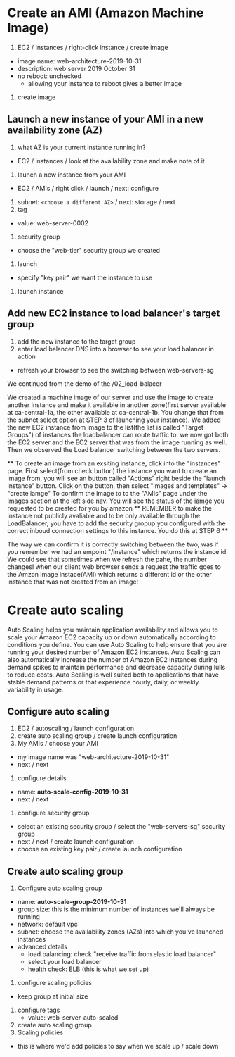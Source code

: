 # Create an AMI (Amazon Machine Image)
1. EC2 / Instances / right-click instance / create image
  - image name: web-architecture-2019-10-31
  - description: web server 2019 October 31
  - no reboot: unchecked 
    - allowing your instance to reboot gives a better image
1. create image

## Launch a new instance of your AMI in a new availability zone (AZ)
1. what AZ is your current instance running in?
  - EC2 / instances / look at the availability zone and make note of it
1. launch a new instance from your AMI
  - EC2 / AMIs / right click / launch / next: configure
1. subnet: ```<choose a different AZ>``` / next: storage / next
1. tag
  - value: web-server-0002
1. security group
  - choose the "web-tier" security group we created
1. launch
  - specify "key pair" we want the instance to use
1. launch instance

## Add new EC2 instance to load balancer's target group
1. add the new instance to the target group
1. enter load balancer DNS into a browser to see your load balancer in action
  - refresh your browser to see the switching between web-servers-sg


We continued from the demo of the /02_load-balacer


We created a machine image of our server and use the image to create another instance and make it available in another zone(first server available at ca-central-1a, the other available at ca-central-1b. You change that from the subnet select option at STEP 3 of launching your instance). We added the new EC2 instance from image to the list(the list is called "Target Groups") of instances the loadbalancer can route traffic to. we now got both the EC2 server and the EC2 server that was from the image running as well. Then we observed the Load balancer switching between the two servers.

** To create an image from an exsiting instance, click into the "instances" page. First select(from check button) the instance you want to create an image from,  you will see an button called "Actions" right beside the "launch instance" button. Click on the button, then select "images and templates" -> "create iamge"
To confirm the image to to the "AMIs" page under the Images section at the left side nav. You will see the status of the iamge you requested to be created for you by amazon
** REMEMBER to make the instance not publicly avaliable and to be only available through the LoadBalancer, you have to add the security gropup you configured with the correct inboud connection settings to this instance. You do this at STEP 6 **

The way we can confirm it is correctly switching between the two, was if you remember we had an empoint "/instance" which returns the instance id. We could see that sometimes when we refresh the pahe, the number changes! when our client web browser sends a request the traffic goes to the Amzon image instace(AMI) which returns a different id or the other instance that was not created from an image!




















# Create auto scaling

Auto Scaling helps you maintain application availability and allows you to scale your Amazon EC2 capacity up or down automatically according to conditions you define. You can use Auto Scaling to help ensure that you are running your desired number of Amazon EC2 instances. Auto Scaling can also automatically increase the number of Amazon EC2 instances during demand spikes to maintain performance and decrease capacity during lulls to reduce costs. Auto Scaling is well suited both to applications that have stable demand patterns or that experience hourly, daily, or weekly variability in usage. 

## Configure auto scaling

1. EC2 / autoscaling / launch configuration
1. create auto scaling group / create launch configuration
1. My AMIs / choose your AMI
  - my image name was "web-architecture-2019-10-31"
  - next / next
1. configure details
  - name: **auto-scale-config-2019-10-31**
  - next / next
1. configure security group
  - select an existing security group / select the "web-servers-sg" security group
  - next / next / create launch configuration
  - choose an existing key pair / create launch configuration
  
## Create auto scaling group

1. Configure auto scaling group
  - name: **auto-scale-group-2019-10-31**
  - group size: this is the minimum number of instances we'll always be running
  - network: default vpc
  - subnet: choose the availability zones (AZs) into which you've launched instances
  - advanced details
    - load balancing: check "receive traffic from elastic load balancer"
    - select your load balancer
    - health check: ELB (this is what we set up)
1. configure scaling policies
  - keep group at initial size
1. configure tags
    - value: web-server-auto-scaled
1. create auto scaling group
1. Scaling policies
  - this is where we'd add policies to say when we scale up / scale down 
